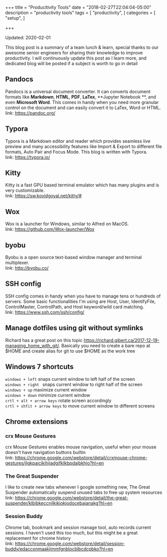 +++
title = "Producitivity Tools"
date = "2018-02-27T22:04:04-05:00"
description = "productivity tools"
tags = [
    "productivity",
]
categories = [
    "setup",
]

+++

Updated: 2020-02-01

This blog post is a summary of a team lunch & learn, special thanks to our awesome senior engineers for sharing their knowledge to improve productivity. I will continuously update this post as I learn more, and dedicated blog will be posted if a subject is worth to go in detail 

## Pandocs

Pandocs is a universal document converter. It can converts document formats like **Markdown**, **HTML**, **PDF**, **LaTex**, **Jupyter Notebook **, and even **Microsoft Word**. This comes in handy when you need more granular control on the document and can easily convert it to LaTex, Word or HTML.  
link: https://pandoc.org/

## Typora

Typora is a Markdown editor and reader which provides seamless live preview and many accessibility features like Import & Export to different file formats, Auto Pair and Focus Mode. This blog is written with Typora.  
link: https://typora.io/

## Kitty

Kitty is a fast GPU based terminal emulator which has many plugins and is very customizable.  
link: https://sw.kovidgoyal.net/kitty/#

## Wox

Wox is a launcher for Windows, similar to Alfred on MacOS.   
link: https://github.com/Wox-launcher/Wox

## byobu

Byobu is a open source text-based window manager and terminal multiplexer.  
link: http://byobu.co/

## SSH config

SSH config comes in handy when you have to manage tens or hundreds of servers. Some basic functionalities I'm using are Host, User, IdentifyFile, ControlMaster, ControlPath, and Host keyword/wild card matching.  
link: https://www.ssh.com/ssh/config/

## Manage dotfiles using git without symlinks

Richard has a great post on this topic https://richard.gibert.ca/2017-12-19-managing_home_with_git/. Basically you need to create a bare repo at $HOME and create alias for git to use $HOME as the work tree  

## Windows 7 shortcuts

`windows + left` snaps current  window to left half of the screen  
`windows + right ` snaps current window to right half of the screen   
`windows + up` maximize current window  
`windows + down` minimize current window  
`crtl + alt + arrow keys` rotate screen accordingly  
`crtl + shfit + arrow keys` to move current window to different screens

## Chrome extensions

### crx Mouse Gestures
crx Mouse Gestures enables mouse navigation, useful when your mouse doesn't have navigation buttons builtin   
link: https://chrome.google.com/webstore/detail/crxmouse-chrome-gestures/jlgkpaicikihijadgifklkbpdajbkhjo?hl=en


### The Great Suspender
I like to create new tabs whenever I google something new, The Great Suspender automatically suspend unused tabs to free up system resources  
link:  https://chrome.google.com/webstore/detail/the-great-suspender/klbibkeccnjlkjkiokjodocebajanakg?hl=en


### Session Buddy
Chrome tab, bookmark and session manage tool, auto records current sessions. I haven't used this too much, but this might be a great replacement for chrome history   
link:  https://chrome.google.com/webstore/detail/session-buddy/edacconmaakjimmfgnblocblbcdcpbko?hl=en